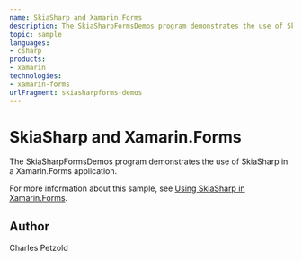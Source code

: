 ```yaml
---
name: SkiaSharp and Xamarin.Forms
description: The SkiaSharpFormsDemos program demonstrates the use of SkiaSharp in a Xamarin.Forms application. For more information about this sample, see Using SkiaSharp in Xamarin.Forms.
topic: sample
languages:
- csharp
products:
- xamarin
technologies:
- xamarin-forms
urlFragment: skiasharpforms-demos
---
```

SkiaSharp and Xamarin.Forms
================

The SkiaSharpFormsDemos program demonstrates the use of SkiaSharp in a Xamarin.Forms application.

For more information about this sample, see [Using SkiaSharp in Xamarin.Forms](https://docs.microsoft.com/en-us/xamarin/xamarin-forms/user-interface/graphics/skiasharp/).

Author
------
Charles Petzold